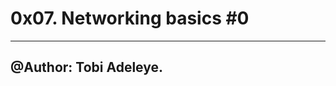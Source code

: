 # 0x07. Networking basics #0
-------------------------------------------------------------------------------
## @Author: Tobi Adeleye.
